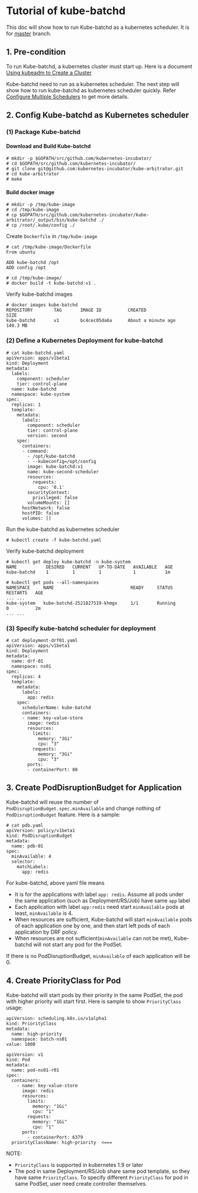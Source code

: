 # Tutorial of kube-batchd

This doc will show how to run Kube-batchd as a kubernetes scheduler. It is for [master](https://github.com/kubernetes-incubator/kube-arbitrator/tree/master) branch.

## 1. Pre-condition
To run Kube-batchd, a kubernetes cluster must start up. Here is a document [Using kubeadm to Create a Cluster](https://kubernetes.io/docs/setup/independent/create-cluster-kubeadm/)

Kube-batchd need to run as a kubernetes scheduler. The next step will show how to run kube-batchd as kubernetes scheduler quickly. Refer [Configure Multiple Schedulers](https://kubernetes.io/docs/tasks/administer-cluster/configure-multiple-schedulers/) to get more details.

## 2. Config Kube-batchd as Kubernetes scheduler

### (1) Package Kube-batchd

#### Download and Build Kube-batchd

```
# mkdir -p $GOPATH/src/github.com/kubernetes-incubator/
# cd $GOPATH/src/github.com/kubernetes-incubator/
# git clone git@github.com:kubernetes-incubator/kube-arbitrator.git
# cd kube-arbitrator
# make
```

#### Build docker image

```
# mkdir -p /tmp/kube-image
# cd /tmp/kube-image
# cp $GOPATH/src/github.com/kubernetes-incubator/kube-arbitrator/_output/bin/kube-batchd ./
# cp /root/.kube/config ./
```

Create `Dockerfile` in `/tmp/kube-image`

```
# cat /tmp/kube-image/Dockerfile 
From ubuntu

ADD kube-batchd /opt
ADD config /opt

# cd /tmp/kube-image/
# docker build -t kube-batchd:v1 .
```

Verify kube-batchd images

```
# docker images kube-batchd
REPOSITORY        TAG       IMAGE ID          CREATED              SIZE
kube-batchd       v1        bc4cec05da6a      About a minute ago   149.3 MB
```

### (2) Define a Kubernetes Deployment for kube-batchd

```
# cat kube-batchd.yaml 
apiVersion: apps/v1beta1
kind: Deployment
metadata:
  labels:
    component: scheduler
    tier: control-plane
  name: kube-batchd
  namespace: kube-system
spec:
  replicas: 1
  template:
    metadata:
      labels:
        component: scheduler
        tier: control-plane
        version: second
    spec:
      containers:
      - command:
        - /opt/kube-batchd
        - --kubeconfig=/opt/config
        image: kube-batchd:v1 
        name: kube-second-scheduler
        resources:
          requests:
            cpu: '0.1'
        securityContext:
          privileged: false
        volumeMounts: []
      hostNetwork: false
      hostPID: false
      volumes: []
```

Run the kube-batchd as kubernetes scheduler

```
# kubectl create -f kube-batchd.yaml
```

Verify kube-batchd deployment

```
# kubectl get deploy kube-batchd -n kube-system
NAME           DESIRED   CURRENT   UP-TO-DATE   AVAILABLE   AGE
kube-batchd    1         1         1            1           1m

# kubectl get pods --all-namespaces
NAMESPACE     NAME                             READY     STATUS       RESTARTS   AGE
... ...
kube-system   kube-batchd-2521827519-khmgx     1/1       Running      0          2m
... ...
```

### (3) Specify kube-batchd scheduler for deployment

```
# cat deployment-drf01.yaml 
apiVersion: apps/v1beta1
kind: Deployment
metadata:
  name: drf-01
  namespace: ns01
spec:
  replicas: 4
  template:
    metadata:
      labels:
        app: redis
    spec:
      schedulerName: kube-batchd
      containers:
      - name: key-value-store
        image: redis
        resources:
          limits:
            memory: "3Gi"
            cpu: "3"
          requests:
            memory: "3Gi"
            cpu: "3"
        ports:
        - containerPort: 80
```

## 3. Create PodDisruptionBudget for Application

Kube-batchd will reuse the number of `PodDisruptionBudget.spec.minAvailable` and change nothing of `PodDisruptionBudget` feature. Here is a sample:

```
# cat pdb.yaml 
apiVersion: policy/v1beta1
kind: PodDisruptionBudget
metadata:
  name: pdb-01
spec:
  minAvailable: 4
  selector:
    matchLabels:
      app: redis
```

For kube-batchd, above yaml file means

* It is for the applications with label `app: redis`. Assume all pods under the same application (such as Deployment/RS/Job) have same `app` label
* Each application with label `app:redis` need start `minAvailable` pods at least, `minAvailable` is 4.
* When resources are sufficient, Kube-batchd will start `minAvailable` pods of each application one by one, and then start left pods of each application by DRF policy.
* When resources are not sufficient(`minAvailable` can not be met), Kube-batchd will not start any pod for the PodSet.

If there is no PodDisruptionBudget, `minAvailable` of each application will be 0.


## 4. Create PriorityClass for Pod

Kube-batchd will start pods by their priority in the same PodSet, the pod with higher priority will start first. Here is sample to show `PriorityClass` usage:

```
apiVersion: scheduling.k8s.io/v1alpha1
kind: PriorityClass
metadata:
  name: high-priority
  namespace: batch-ns01 
value: 1000
```

```
apiVersion: v1
kind: Pod
metadata:
  name: pod-ns01-r01
spec:
  containers:
    - name: key-value-store
      image: redis
      resources:
        limits:
          memory: "1Gi"
          cpu: "1"
        requests:
          memory: "1Gi"
          cpu: "1"
      ports:
        - containerPort: 6379
  priorityClassName: high-priority  <===
```


NOTE:

* `PriorityClass` is supported in kubernetes 1.9 or later
* The pod in same Deployment/RS/Job share same pod template, so they have same `PriorityClass`. To specify different `PriorityClass` for pod in same PodSet, user need create controller themselves.
